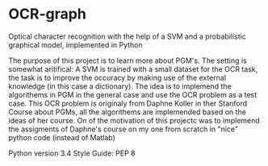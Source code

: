 # OCR-graph
Optical character recognition with the help of a SVM and a probabilistic graphical model, implemented in Python

The purpose of this project is to learn more about PGM's.
The setting is somewhat aritifical: A SVM is trained with a small dataset for the OCR task, the task is to improve the occuracy by making use of the external knowledge (in this case a dictionary).
The idea is to implemend the algorithems in PGM in the general case and use the OCR problem as a test case.
This OCR problem is originaly from Daphne Koller in ther Stanford Course about PGMs, all the algorithems are implemended based on the ideas of her course.
On of the motivation of this projectc was to implemend the assigments of Daphne's course on my one from scratch in "nice" python code (instead of Matlab)  


Python version 3.4
Style Guide: PEP 8